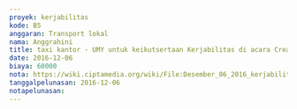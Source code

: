 ```yaml
---
proyek: kerjabilitas
kode: B5
anggaran: Transport lokal
nama: Anggrahini
title: taxi kantor - UMY untuk keikutsertaan Kerjabilitas di acara Creativepreneur XL - Universitas Muhammadiyah Yogyakarta
date: 2016-12-06
biaya: 60000
nota: https://wiki.ciptamedia.org/wiki/File:Desember_06_2016_kerjabilitas_B5_taxi_event_UMY_dari_kantor_ke_UMY_inok375.jpg
tanggalpelunasan: 2016-12-06
notapelunasan:
---
```

